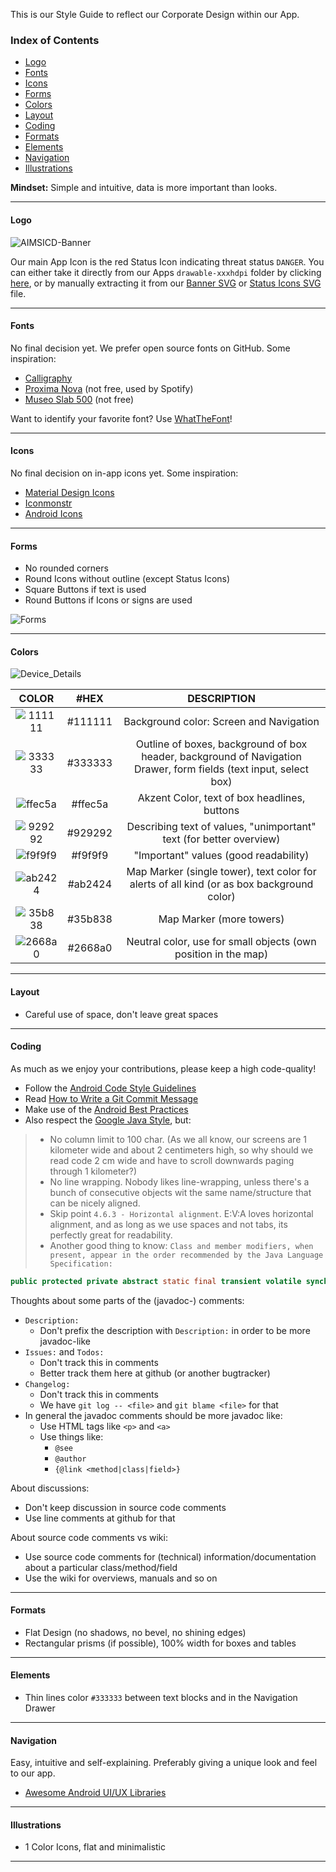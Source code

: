 This is our Style Guide to reflect our Corporate Design within our App.

### Index of Contents

* [Logo](https://github.com/SecUpwN/Android-IMSI-Catcher-Detector/wiki/Style-Guide#logo)
* [Fonts](https://github.com/SecUpwN/Android-IMSI-Catcher-Detector/wiki/Style-Guide#fonts)
* [Icons](https://github.com/SecUpwN/Android-IMSI-Catcher-Detector/wiki/Style-Guide#icons)
* [Forms](https://github.com/SecUpwN/Android-IMSI-Catcher-Detector/wiki/Style-Guide#forms)
* [Colors](https://github.com/SecUpwN/Android-IMSI-Catcher-Detector/wiki/Style-Guide#colors)
* [Layout](https://github.com/SecUpwN/Android-IMSI-Catcher-Detector/wiki/Style-Guide#layout)
* [Coding](https://github.com/SecUpwN/Android-IMSI-Catcher-Detector/wiki/Style-Guide#coding)
* [Formats](https://github.com/SecUpwN/Android-IMSI-Catcher-Detector/wiki/Style-Guide#formats)
* [Elements](https://github.com/SecUpwN/Android-IMSI-Catcher-Detector/wiki/Style-Guide#elements)
* [Navigation](https://github.com/SecUpwN/Android-IMSI-Catcher-Detector/wiki/Style-Guide#navigation)
* [Illustrations](https://github.com/SecUpwN/Android-IMSI-Catcher-Detector/wiki/Style-Guide#illustrations)

**Mindset:** Simple and intuitive, data is more important than looks.

---

#### Logo

![AIMSICD-Banner](https://spideroak.com/share/IFEU2U2JINCA/GitHub/home/SecUpwN/SpiderOak/PROMOTION/AIMSICD-Banner_Small.png)

Our main App Icon is the red Status Icon indicating threat status `DANGER`. You can either take it directly from our Apps `drawable-xxxhdpi` folder by clicking [here](https://raw.githubusercontent.com/SecUpwN/Android-IMSI-Catcher-Detector/HEAD/app/src/main/res/drawable-xxxhdpi/sense_danger.png), or by manually extracting it from our [Banner SVG](https://spideroak.com/share/IFEU2U2JINCA/GitHub/home/SecUpwN/SpiderOak/PROMOTION/AIMSICD-Banner.svg) or [Status Icons SVG](https://spideroak.com/share/IFEU2U2JINCA/GitHub/home/SecUpwN/SpiderOak/PROMOTION/AIMSICD-Status-Icons.svg) file.

---

#### Fonts

No final decision yet. We prefer open source fonts on GitHub. Some inspiration:

* [Calligraphy](https://github.com/chrisjenx/Calligraphy)
* [Proxima Nova](http://www.myfonts.com/fonts/marksimonson/proxima-nova/) (not free, used by Spotify)
* [Museo Slab 500](https://www.myfonts.com/fonts/exljbris/museo-slab/500/) (not free)

Want to identify your favorite font? Use [WhatTheFont](http://www.myfonts.com/WhatTheFont/)!

---

#### Icons

No final decision on in-app icons yet. Some inspiration:

* [Material Design Icons](https://github.com/google/material-design-icons/)
* [Iconmonstr](http://iconmonstr.com/)
* [Android Icons](http://www.androidicons.com/)

---

#### Forms

* No rounded corners
* Round Icons without outline (except Status Icons)
* Square Buttons if text is used
* Round Buttons if Icons or signs are used

![Forms](https://spideroak.com/share/IFEU2U2JINCA/GitHub/home/SecUpwN/SpiderOak/DOCUMENTATION/StyleGuide/Forms.png)

---

#### Colors

![Device_Details](https://spideroak.com/share/IFEU2U2JINCA/GitHub/home/SecUpwN/SpiderOak/DOCUMENTATION/StyleGuide/Device_Details.png)

| COLOR |  #HEX   |                 DESCRIPTION                   |
|:-----:|:-------:|:---------------------------------------------:|
| ![111111](https://spideroak.com/share/IFEU2U2JINCA/GitHub/home/SecUpwN/SpiderOak/DOCUMENTATION/StyleGuide/111111.png)       | #111111 | Background color: Screen and Navigation  | 
| ![333333](https://spideroak.com/share/IFEU2U2JINCA/GitHub/home/SecUpwN/SpiderOak/DOCUMENTATION/StyleGuide/333333.png)      | #333333 | Outline of boxes, background of box header, background of Navigation Drawer, form fields (text input, select box)  |
| ![ffec5a](https://spideroak.com/share/IFEU2U2JINCA/GitHub/home/SecUpwN/SpiderOak/DOCUMENTATION/StyleGuide/ffec5a.png)      | #ffec5a | Akzent Color, text of box headlines, buttons  |
| ![929292](https://spideroak.com/share/IFEU2U2JINCA/GitHub/home/SecUpwN/SpiderOak/DOCUMENTATION/StyleGuide/929292.png)      | #929292 | Describing text of values, "unimportant" text (for better overview) |    
| ![f9f9f9](https://spideroak.com/share/IFEU2U2JINCA/GitHub/home/SecUpwN/SpiderOak/DOCUMENTATION/StyleGuide/f9f9f9.png)      | #f9f9f9 | "Important" values (good readability) |
| ![ab2424](https://spideroak.com/share/IFEU2U2JINCA/GitHub/home/SecUpwN/SpiderOak/DOCUMENTATION/StyleGuide/ab2424.png)      | #ab2424 | Map Marker (single tower), text color for alerts of all kind (or as box background color) |
| ![35b838](https://spideroak.com/share/IFEU2U2JINCA/GitHub/home/SecUpwN/SpiderOak/DOCUMENTATION/StyleGuide/35b838.png)      | #35b838 | Map Marker (more towers) |             
| ![2668a0](https://spideroak.com/share/IFEU2U2JINCA/GitHub/home/SecUpwN/SpiderOak/DOCUMENTATION/StyleGuide/2668a0.png)      | #2668a0 | Neutral color, use for small objects (own position in the map) |

---

#### Layout

* Careful use of space, don't leave great spaces

---

#### Coding

As much as we enjoy your contributions, please keep a high code-quality!

* Follow the [Android Code Style Guidelines](https://source.android.com/source/code-style.html)
* Read [How to Write a Git Commit Message](http://chris.beams.io/posts/git-commit/)
* Make use of the [Android Best Practices](https://github.com/futurice/android-best-practices)
* Also respect the [Google Java Style](https://google.github.io/styleguide/javaguide.html), but:

>* No column limit to 100 char. (As we all know, our screens are 1 kilometer wide and about 2 centimeters high, so why should we read code 2 cm wide and have to scroll downwards paging through 1 kilometer?)
>* No line wrapping. Nobody likes line-wrapping, unless there's a bunch of consecutive objects wit the same name/structure that can be nicely aligned.
>* Skip point `4.6.3 - Horizontal alignment`. E:V:A loves horizontal alignment, and as long as we use spaces and not tabs, its perfectly great for readability.
>* Another good thing to know: `Class and member modifiers, when present, appear in the order recommended by the Java Language Specification:`
```JAVA
public protected private abstract static final transient volatile synchronized native strictfp
```

Thoughts about some parts of the (javadoc-) comments:

- `Description:`
  - Don't prefix the description with `Description:` in order to be more javadoc-like
- `Issues:` and `Todos:`
  - Don't track this in comments
  - Better track them here at github (or another bugtracker)
- `Changelog:`
  - Don't track this in comments
  - We have `git log -- <file>` and `git blame <file>` for that
- In general the javadoc comments should be more javadoc like:
  - Use HTML tags like `<p>` and `<a>`
  - Use things like:
    - `@see`
    - `@author`
    - `{@link <method|class|field>}`

About discussions:
- Don't keep discussion in source code comments
- Use line comments at github for that

About source code comments vs wiki:
- Use source code comments for (technical) information/documentation about a particular class/method/field
- Use the wiki for overviews, manuals and so on 

---

#### Formats

* Flat Design (no shadows, no bevel, no shining edges)
* Rectangular prisms (if possible), 100% width for boxes and tables 

---

#### Elements

* Thin lines color `#333333` between text blocks and in the Navigation Drawer

---

#### Navigation

Easy, intuitive and self-explaining. Preferably giving a unique look and feel to our app.

* [Awesome Android UI/UX Libraries](https://github.com/wasabeef/awesome-android-ui)

---

#### Illustrations

* 1 Color Icons, flat and minimalistic

---